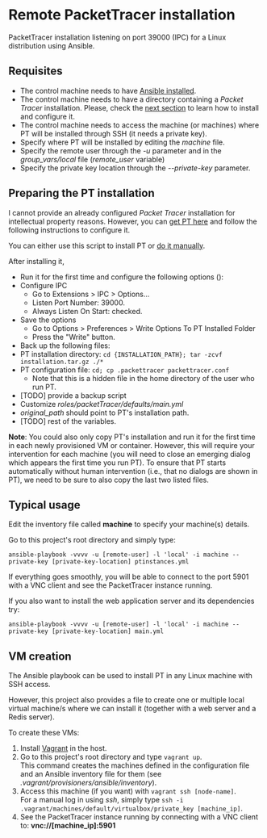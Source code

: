 # Remote PacketTracer installation
PacketTracer installation listening on port 39000 (IPC) for a Linux distribution using Ansible.

## Requisites

 * The control machine needs to have [Ansible installed](http://www.ansible.com).
 * The control machine needs to have a directory containing a _Packet Tracer_ installation. Please, check the [next section](#preparing-pt-installation) to learn how to install and configure it.
 * The control machine needs to access the machine (or machines) where PT will be installed through SSH (it needs a private key).
  * Specify where PT will be installed by editing the _machine_ file. 
  * Specify the remote user through the _-u_ parameter and in the _group\_vars/local_ file (_remote\_user_ variable)
  * Specify the private key location through the _--private-key_ parameter.

##  <a name="preparing-pt-installation">Preparing the PT installation</a>

I cannot provide an already configured _Packet Tracer_ installation for intellectual property reasons.
However, you can [get PT here](https://www.netacad.com/about-networking-academy/packet-tracer) and follow the following instructions to configure it.

You can either use this script to install PT or [do it manually](https://www.youtube.com/watch?v=7A2rIcwl_co).

After installing it,

  * Run it for the first time and configure the following options ():
   * Configure IPC
     * Go to Extensions > IPC > Options...
     * Listen Port Number: 39000.
     * Always Listen On Start: checked.
   * Save the options
     * Go to Options > Preferences > Write Options To PT Installed Folder
     * Press the "Write" button.
  * Back up the following files:
   * PT installation directory: ```cd {INSTALLATION_PATH}; tar -zcvf installation.tar.gz ./*```
   * PT configuration file: ```cd; cp .packettracer packettracer.conf```
     * Note that this is a hidden file in the home directory of the user who run PT.
   * [TODO] provide a backup script
  * Customize _roles/packetTracer/defaults/main.yml_ 
   * _original\_path_ should point to PT's installation path.
   * [TODO] rest of the variables.

__Note__: You could also only copy PT's installation and run it for the first time in each newly provisioned VM or container.
However, this will require your intervention for each machine (you will need to close an emerging dialog which appears the first time you run PT).
To ensure that PT starts automatically without human intervention (i.e., that no dialogs are shown in PT), we need to be sure to also copy the last two listed files.


## Typical usage

Edit the inventory file called __machine__ to specify your machine(s) details.

Go to this project's root directory and simply type:

    ansible-playbook -vvvv -u [remote-user] -l 'local' -i machine --private-key [private-key-location] ptinstances.yml

If everything goes smoothly, you will be able to connect to the port 5901 with a VNC client and see the PacketTracer instance running.

If you also want to install the web application server and its dependencies try:

    ansible-playbook -vvvv -u [remote-user] -l 'local' -i machine --private-key [private-key-location] main.yml

## VM creation

The Ansible playbook can be used to install PT in any Linux machine with SSH access.

However, this project also provides a file to create one or multiple local virtual machine/s where we can install it (together with a web server and a Redis server).

To create these VMs:
 1. Install [Vagrant](https://www.vagrantup.com/) in the host.
 2. Go to this project's root directory and type ```vagrant up```. <br />
    This command creates the machines defined in the configuration file and an Ansible inventory file for them (see _.vagrant/provisioners/ansible/inventory_).
 3. Access this machine (if you want) with ```vagrant ssh [node-name]```. <br />
    For a manual log in using _ssh_, simply type ```ssh -i .vagrant/machines/default/virtualbox/private_key [machine_ip]```.
 4. See the PacketTracer instance running by connecting with a VNC client to: __vnc://[machine_ip]:5901__
